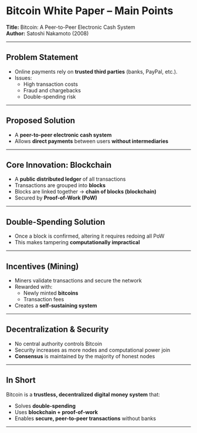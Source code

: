 # Bitcoin White Paper – Main Points

**Title:** Bitcoin: A Peer-to-Peer Electronic Cash System  
**Author:** Satoshi Nakamoto (2008)

---

## Problem Statement
- Online payments rely on **trusted third parties** (banks, PayPal, etc.).
- Issues:
  - High transaction costs  
  - Fraud and chargebacks  
  - Double-spending risk  

---

## Proposed Solution
- A **peer-to-peer electronic cash system**  
- Allows **direct payments** between users **without intermediaries**

---

## Core Innovation: Blockchain
- A **public distributed ledger** of all transactions
- Transactions are grouped into **blocks**
- Blocks are linked together → **chain of blocks (blockchain)**
- Secured by **Proof-of-Work (PoW)**

---

## Double-Spending Solution
- Once a block is confirmed, altering it requires redoing all PoW
- This makes tampering **computationally impractical**

---

## Incentives (Mining)
- Miners validate transactions and secure the network
- Rewarded with:
  - Newly minted **bitcoins**  
  - Transaction fees
- Creates a **self-sustaining system**

---

## Decentralization & Security
- No central authority controls Bitcoin
- Security increases as more nodes and computational power join
- **Consensus** is maintained by the majority of honest nodes

---

## In Short
Bitcoin is a **trustless, decentralized digital money system** that:
- Solves **double-spending**  
- Uses **blockchain + proof-of-work**  
- Enables **secure, peer-to-peer transactions** without banks

---



